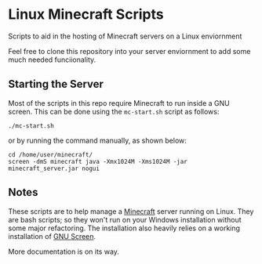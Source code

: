 Linux Minecraft Scripts
=======================
Scripts to aid in the hosting of Minecraft servers on a Linux enviornment

Feel free to clone this repository into your server enviornment to add some much needed funciionality. 

Starting the Server
-------------------
Most of the scripts in this repo require Minecraft to run inside a GNU screen. This can be done using the `mc-start.sh` script as follows:

    ./mc-start.sh
    
or by running the command manually, as shown below:

    cd /home/user/minecraft/
    screen -dmS minecraft java -Xmx1024M -Xms1024M -jar minecraft_server.jar nogui

Notes
-----
These scripts are to help manage a [Minecraft](http://www.minecraft.net) server running on Linux. They are bash scripts; so they won't run on your Windows installation without some major refactoring. The installation also heavily relies on a working installation of [GNU Screen](http://www.gnu.org/software/screen/). 

More documentation is on its way.